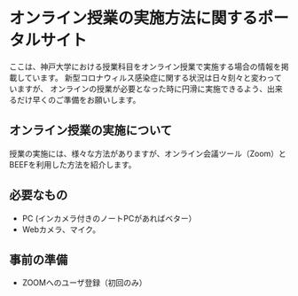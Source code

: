 # オンライン授業の実施方法に関するポータルサイト

ここは、神戸大学における授業科目をオンライン授業で実施する場合の情報を掲載しています。
新型コロナウィルス感染症に関する状況は日々刻々と変わっていますが、
オンラインの授業が必要となった時に円滑に実施できるよう、出来るだけ早くのご準備をお願いします。

## オンライン授業の実施について

授業の実施には、様々な方法がありますが、オンライン会議ツール（Zoom）とBEEFを利用した方法を紹介します。

## 必要なもの
 * PC (インカメラ付きのノートPCがあればベター）
 * Webカメラ、マイク。

## 事前の準備
 * ZOOMへのユーザ登録（初回のみ）
